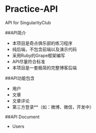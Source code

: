# Practice-API
API for SingularityClub

##API简介

- 本项目是奇点俱乐部的练习程序
- 纯后端，不包含前端以及演示代码
- 采用Ruby的Grape框架编写
- API尽量符合标准
- 本项目是一套极简的完整博客后端

##API功能包含

- 用户
- 文章
- 文章评论
- 第三方登录**（如：微博、微信，开发中）

##API Document

- Users
